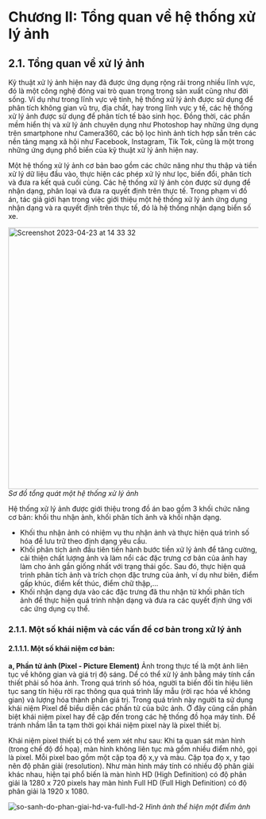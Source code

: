 
# Chương II: Tổng quan về hệ thống xử lý ảnh
## 2.1. Tổng quan về xử lý ảnh
Kỹ thuật xử lý ảnh hiện nay đã được ứng dụng rộng rãi trong nhiều lĩnh vực, đó là một công nghệ đóng vai trò quan trọng trong sản xuất cũng như đời sống. Ví dụ như trong lĩnh vực vệ tinh, hệ thống xử lý ảnh được sử dụng để phân tích không gian vũ trụ, địa chất, hay trong lĩnh vực y tế, các hệ thống xử lý ảnh được sử dụng để phân tích tế bào sinh học. Đồng thời, các phần mềm hiển thị và xử lý ảnh chuyên dụng như Photoshop hay những ứng dụng trên smartphone như Camera360, các bộ lọc hình ảnh tích hợp sẵn trên các nền tảng mạng xã hội như Facebook, Instagram, Tik Tok, cũng là một trong những ứng dụng phổ biến của kỹ thuật xử lý ảnh hiện nay.

Một hệ thống xử lý ảnh cơ bản bao gồm các chức năng như thu thập và tiền xử lý dữ liệu đầu vào, thực hiện các phép xử lý như lọc, biến đổi, phân tích và đưa ra kết quả cuối cùng. Các hệ thống xử lý ảnh còn được sử dụng để nhận dạng, phân loại và đưa ra quyết định trên thực tế. Trong phạm vi đồ án, tác giả giới hạn trong việc giới thiệu một hệ thống xử lý ảnh ứng dụng nhận dạng và ra quyết định trên thực tế, đó là hệ thống nhận dạng biển số xe.

<img width="526" alt="Screenshot 2023-04-23 at 14 33 32" src="https://user-images.githubusercontent.com/13607004/233826376-3613f5eb-3b4c-4ae3-aa22-9df1a85560dc.png">
<i>Sơ đồ tổng quát một hệ thống xử lý ảnh</i>

Hệ thống xử lý ảnh được giới thiệu trong đồ án bao gồm 3 khối chức năng cơ bản: khối thu nhận ảnh, khối phân tích ảnh và khối nhận dạng. 
- Khối thu nhận ảnh có nhiệm vụ thu nhận ảnh và thực hiện quá trình số hóa để lưu trữ theo định dạng yêu cầu. 
- Khối phân tích ảnh đầu tiên tiến hành bước tiền xử lý ảnh để tăng cường, cải thiện chất lượng ảnh và làm nổi các đặc trưng cơ bản của ảnh hay làm cho ảnh gần giống nhất với trạng thái gốc. Sau đó, thực hiện quá trình phân tích ảnh và trích chọn đặc trưng của ảnh, ví dụ như biên, điểm gấp khúc, điểm kết thúc, điểm chữ thập,... 
- Khối nhận dạng dựa vào các đặc trưng đã thu nhận từ khối phân tích ảnh để thực hiện quá trình nhận dạng và đưa ra các quyết định ứng với các ứng dụng cụ thể. 

### 2.1.1. Một số khái niệm và các vấn đề cơ bản trong xử lý ảnh
#### 2.1.1.1. Một số khái niệm cơ bản: 
<b> a, Phần tử ảnh (Pixel - Picture Element)</b>
Ảnh trong thực tế là một ảnh liên tục về không gian và giá trị độ sáng. Dể có thể xử lý ảnh bằng máy tính cần thiết phải số hóa ảnh. Trong quá trình số hóa, người ta biến đổi tín hiệu liên tục sang tín hiệu rời rạc thông qua quá trình lấy mẫu (rời rạc hóa về không gian) và lượng hóa thành phần giá trị. Trong quá trình này người ta sử dụng khái niệm Pixel để biểu diễn các phần tử của bức ảnh. Ở đây cũng cần phân biệt khái niệm pixel hay đề cập đến trong các hệ thống đồ họa máy tính. Để tránh nhầm lẫn ta tạm thời gọi khái niệm pixel này là pixel thiết bị.

Khái niệm pixel thiết bị có thể xem xét như sau: Khi ta quan sát màn hình (trong chế độ đồ họa), màn hình không liên tục mà gồm nhiều điểm nhỏ, gọi là pixel. Mỗi pixel bao gồm một cặp tọa độ x,y và màu. Cặp tọa đọ x, y tạo nên độ phân giải (resolution). Như màn hình máy tính có nhiều độ phân giải khác nhau, hiện tại phổ biến là màn hình HD (High Definition) có độ phân giải là 1280 x 720 pixels hay màn hình Full HD (Full High Definition) có độ phân giải là 1920 x 1080.

![so-sanh-do-phan-giai-hd-va-full-hd-2](https://user-images.githubusercontent.com/13607004/233827520-f0cf4a59-c037-4cc7-b574-225dd6b2a693.jpg)
<i> Hình ảnh thể hiện một điểm ảnh </i>


